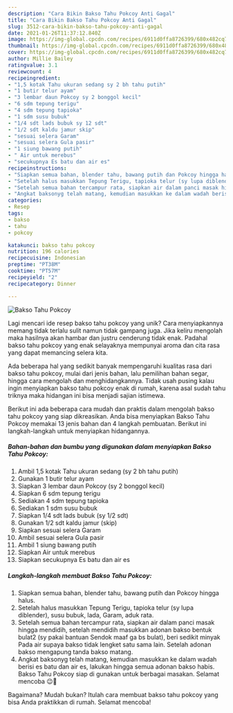 ```yaml
---
description: "Cara Bikin Bakso Tahu Pokcoy Anti Gagal"
title: "Cara Bikin Bakso Tahu Pokcoy Anti Gagal"
slug: 3512-cara-bikin-bakso-tahu-pokcoy-anti-gagal
date: 2021-01-26T11:37:12.840Z
image: https://img-global.cpcdn.com/recipes/6911d0ffa8726399/680x482cq70/bakso-tahu-pokcoy-foto-resep-utama.jpg
thumbnail: https://img-global.cpcdn.com/recipes/6911d0ffa8726399/680x482cq70/bakso-tahu-pokcoy-foto-resep-utama.jpg
cover: https://img-global.cpcdn.com/recipes/6911d0ffa8726399/680x482cq70/bakso-tahu-pokcoy-foto-resep-utama.jpg
author: Millie Bailey
ratingvalue: 3.1
reviewcount: 4
recipeingredient:
- "1,5 kotak Tahu ukuran sedang sy 2 bh tahu putih"
- "1 butir telur ayam"
- "3 lembar daun Pokcoy sy 2 bonggol kecil"
- "6 sdm tepung terigu"
- "4 sdm tepung tapioka"
- "1 sdm susu bubuk"
- "1/4 sdt lads bubuk sy 12 sdt"
- "1/2 sdt kaldu jamur skip"
- "sesuai selera Garam"
- "sesuai selera Gula pasir"
- "1 siung bawang putih"
- " Air untuk merebus"
- "secukupnya Es batu dan air es"
recipeinstructions:
- "Siapkan semua bahan, blender tahu, bawang putih dan Pokcoy hingga halus."
- "Setelah halus masukkan Tepung Terigu, tapioka telur (sy lupa diblender), susu bubuk, lada, Garam, aduk rata."
- "Setelah semua bahan tercampur rata, siapkan air dalam panci masak hingga mendidih, setelah mendidih masukkan adonan bakso bentuk bulat2 (sy pakai bantuan Sendok maaf ga bs bulat), beri sedikit minyak Pada air supaya bakso tidak lengket satu sama lain. Setelah adonan bakso mengapung tanda bakso matang."
- "Angkat baksonyg telah matang, kemudian masukkan ke dalam wadah berisi es batu dan air es, lakukan hingga semua adonan bakso habis. Bakso Tahu Pokcoy siap di gunakan untuk berbagai masakan. Selamat mencoba 😉🙏"
categories:
- Resep
tags:
- bakso
- tahu
- pokcoy

katakunci: bakso tahu pokcoy 
nutrition: 196 calories
recipecuisine: Indonesian
preptime: "PT38M"
cooktime: "PT57M"
recipeyield: "2"
recipecategory: Dinner

---
```



![Bakso Tahu Pokcoy](https://img-global.cpcdn.com/recipes/6911d0ffa8726399/680x482cq70/bakso-tahu-pokcoy-foto-resep-utama.jpg)

Lagi mencari ide resep bakso tahu pokcoy yang unik? Cara menyiapkannya memang tidak terlalu sulit namun tidak gampang juga. Jika keliru mengolah maka hasilnya akan hambar dan justru cenderung tidak enak. Padahal bakso tahu pokcoy yang enak selayaknya mempunyai aroma dan cita rasa yang dapat memancing selera kita.

Ada beberapa hal yang sedikit banyak mempengaruhi kualitas rasa dari bakso tahu pokcoy, mulai dari jenis bahan, lalu pemilihan bahan segar, hingga cara mengolah dan menghidangkannya. Tidak usah pusing kalau ingin menyiapkan bakso tahu pokcoy enak di rumah, karena asal sudah tahu triknya maka hidangan ini bisa menjadi sajian istimewa.




Berikut ini ada beberapa cara mudah dan praktis dalam mengolah bakso tahu pokcoy yang siap dikreasikan. Anda bisa menyiapkan Bakso Tahu Pokcoy memakai 13 jenis bahan dan 4 langkah pembuatan. Berikut ini langkah-langkah untuk menyiapkan hidangannya.

<!--inarticleads1-->

##### Bahan-bahan dan bumbu yang digunakan dalam menyiapkan Bakso Tahu Pokcoy:

1. Ambil 1,5 kotak Tahu ukuran sedang (sy 2 bh tahu putih)
1. Gunakan 1 butir telur ayam
1. Siapkan 3 lembar daun Pokcoy (sy 2 bonggol kecil)
1. Siapkan 6 sdm tepung terigu
1. Sediakan 4 sdm tepung tapioka
1. Sediakan 1 sdm susu bubuk
1. Siapkan 1/4 sdt lads bubuk (sy 1/2 sdt)
1. Gunakan 1/2 sdt kaldu jamur (skip)
1. Siapkan sesuai selera Garam
1. Ambil sesuai selera Gula pasir
1. Ambil 1 siung bawang putih
1. Siapkan  Air untuk merebus
1. Siapkan secukupnya Es batu dan air es




<!--inarticleads2-->

##### Langkah-langkah membuat Bakso Tahu Pokcoy:

1. Siapkan semua bahan, blender tahu, bawang putih dan Pokcoy hingga halus.
1. Setelah halus masukkan Tepung Terigu, tapioka telur (sy lupa diblender), susu bubuk, lada, Garam, aduk rata.
1. Setelah semua bahan tercampur rata, siapkan air dalam panci masak hingga mendidih, setelah mendidih masukkan adonan bakso bentuk bulat2 (sy pakai bantuan Sendok maaf ga bs bulat), beri sedikit minyak Pada air supaya bakso tidak lengket satu sama lain. Setelah adonan bakso mengapung tanda bakso matang.
1. Angkat baksonyg telah matang, kemudian masukkan ke dalam wadah berisi es batu dan air es, lakukan hingga semua adonan bakso habis. Bakso Tahu Pokcoy siap di gunakan untuk berbagai masakan. Selamat mencoba 😉🙏




Bagaimana? Mudah bukan? Itulah cara membuat bakso tahu pokcoy yang bisa Anda praktikkan di rumah. Selamat mencoba!
